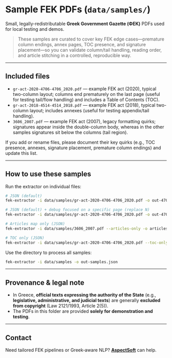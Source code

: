 # Sample FEK PDFs (`data/samples/`)

Small, legally-redistributable **Greek Government Gazette (ΦΕΚ)** PDFs used for local testing and demos.

> These samples are curated to cover key FEK edge cases—premature column endings, annex pages, TOC presence, and signature placement—so you can validate column/tail handling, reading order, and article stitching in a controlled, reproducible way.

---

## Included files

- `gr-act-2020-4706-4706_2020.pdf` — example FEK act (2020), typical two-column layout; columns end prematurely on the last page (useful for testing tail/flow handling) and includes a Table of Contents (TOC).
- `gr-act-2018-4514-4514_2018.pdf` — example FEK act (2018), typical two-column layout; includes annexes (useful for testing appendix/tail handling).
- `3606_2007.pdf` — example FEK act (2007), legacy formatting quirks; signatures appear inside the double-column body, whereas in the other samples signatures sit below the columns (tail region).

If you add or rename files, please document their key quirks (e.g., TOC presence, annexes, signature placement, premature column endings) and update this list.

---

## How to use these samples

Run the extractor on individual files:

```bash
# JSON (default)
fek-extractor -i data/samples/gr-act-2020-4706-4706_2020.pdf -o out-4706-2020.json

# JSON (default) + debug focused on a specific page (replace N)
fek-extractor -i data/samples/gr-act-2020-4706-4706_2020.pdf -o out-4706-2020.json --debug N

# Articles map only (JSON)
fek-extractor -i data/samples/3606_2007.pdf --articles-only -o articles-3606-2007.json

# TOC only (JSON)
fek-extractor -i data/samples/gr-act-2020-4706-4706_2020.pdf --toc-only -o toc-4706-2020.json
```

Use the directory to process all samples:

```bash
fek-extractor -i data/samples -o out-samples.json
```

---

## Provenance & legal note

- In Greece, **official texts expressing the authority of the State** (e.g., **legislative, administrative, and judicial texts**) are generally **excluded from copyright** (Law 2121/1993, Article 2(5)).
- The PDFs in this folder are provided **solely for demonstration and testing**.

---

## Contact

Need tailored FEK pipelines or Greek‑aware NLP? **[AspectSoft](https://aspectsoft.gr)** can help.
